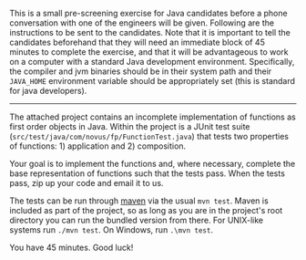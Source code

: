 This is a small pre-screening exercise for Java candidates before a phone conversation with one of the engineers
will be given. Following are the instructions to be sent to the candidates. Note that it is important to tell the
candidates beforehand that they will need an immediate block of 45 minutes to complete the exercise, and that it
will be advantageous to work on a computer with a standard Java development environment. Specifically, the compiler
and jvm binaries should be in their system path and their `JAVA_HOME` environment variable should be appropriately
set (this is standard for java developers).

---

The attached project contains an incomplete implementation of functions as first order objects in Java.
Within the project is a JUnit test suite (`src/test/java/com/novus/fp/FunctionTest.java`) that tests two properties
of functions: 1) application and 2) composition.

Your goal is to implement the functions and, where necessary, complete the base representation of functions such
that the tests pass. When the tests pass, zip up your code and email it to us.

The tests can be run through [maven](http://maven.apache.org/download.cgi) via the usual `mvn test`. Maven is
included as part of the project, so as long as you are in the project's root directory you can run the bundled
version from there. For UNIX-like systems run `./mvn test`. On Windows, run `.\mvn test`.

You have 45 minutes. Good luck!
